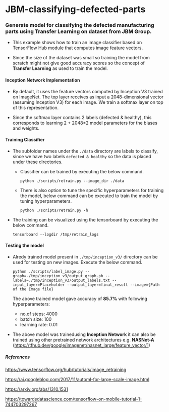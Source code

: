 # JBM-classifying-defected-parts
### Generate model for classifying the defected manufacturing parts using Transfer Learning on dataset from JBM Group.

- This example shows how to train an image classifier based on TensorFlow Hub module that computes image feature vectors. 

- Since the size of the dataset was small so training the model from scratch might not give good accuracy scores so the concept of **Transfer Learning** as used to train the model.

#### Inception Network Implementation
- By default, it uses the feature vectors computed by Inception V3 trained on ImageNet. The top layer receives as input a 2048-dimensional vector (assuming Inception V3) for each image. We train a softmax layer on top of this
representation. 

- Since the softmax layer contains 2 labels (defected & healthy), this corresponds to learning 2 + 2048*2 model parameters for the biases and weights.

#### Training Classifier
- The subfolder names under the ```./data``` directory are labels to classify, since we have two labels ```defected & healthy``` so the data is placed under these directories. 

  - Classifier can be trained by executing the below command.

    ```python ./scripts/retrain.py --image_dir ./data``` 
  
  - There is also option to tune the specific hyperparameters for training the model, below command can be executed to train the model by tuning hyperparameters.
  
    ```python ./scripts/retrain.py -h```
- The training can be visualized using the tensorboard by executing the below command.

  ```tensorboard --logdir /tmp/retrain_logs```
    
#### Testing the model

- Alredy trained model present in ```./tmp/inception_v3/``` directory can be used for testing on new images. Execute the below command.

  ```python ./scripts/label_image.py --graph=./tmp/inception_v3/output_graph.pb --labels=./tmp/inception_v3/output_labels.txt --input_layer=Placeholder --output_layer=final_result --image={Path of the Image file}```
  
  The above trained model gave accuracy of **85.7%** with following hyperparameters:
  
    - no.of steps: 4000
    - batch size: 100
    - learning rate: 0.01

- The above model was trainedusing **Inception Network** it can also be trained using other pretrained network architectures e.g. **NASNet-A** (https://tfhub.dev/google/imagenet/nasnet_large/feature_vector/1)

##### References

   https://www.tensorflow.org/hub/tutorials/image_retraining

   https://ai.googleblog.com/2017/11/automl-for-large-scale-image.html

   https://arxiv.org/abs/1310.1531

   https://towardsdatascience.com/tensorflow-on-mobile-tutorial-1-744703297267

